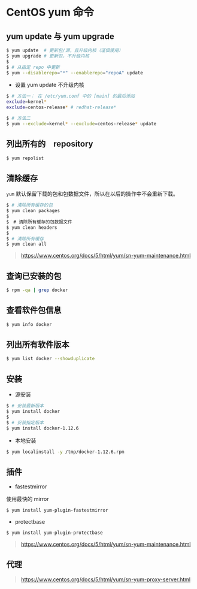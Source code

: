 # CentOS yum 命令

## yum update 与 yum upgrade

```bash
$ yum update  # 更新包/源，且升级内核（谨慎使用）
$ yum upgrade # 更新包，不升级内核
$
$ # 从指定 repo 中更新
$ yum --disablerepo="*" --enablerepo="repoA" update
```

* 设置 yum update 不升级内核

```bash
$ # 方法一： 在 /etc/yum.conf 中的 [main] 的最后添加
exclude=kernel* 
exclude=centos-release* # redhat-release*
```

```bash
$ # 方法二
$ yum --exclude=kernel* --exclude=centos-release* update
```


## 列出所有的　repository

```bash
$ yum repolist
```


## 清除缓存

`yum` 默认保留下载的包和包数据文件，所以在以后的操作中不会重新下载。

```bash
$ # 清除所有缓存的包
$ yum clean packages
$
$　# 清除所有缓存的包数据文件
$ yum clean headers
$
$ # 清除所有缓存
$ yum clean all
```

> https://www.centos.org/docs/5/html/yum/sn-yum-maintenance.html


## 查询已安装的包

```bash
$ rpm -qa | grep docker
```


## 查看软件包信息

```bash
$ yum info docker
```


## 列出所有软件版本

```bash
$ yum list docker --showduplicate
```


## 安装

* 源安装

```bash
$ # 安装最新版本
$ yum install docker
$
$ # 安装指定版本
$ yum install docker-1.12.6
```

* 本地安装

```bash
$ yum localinstall -y /tmp/docker-1.12.6.rpm
```


## 插件

* fastestmirror

使用最快的 mirror

```bash
$ yum install yum-plugin-fastestmirror
```

* protectbase

```bash
$ yum install yum-plugin-protectbase
```

> https://www.centos.org/docs/5/html/yum/sn-yum-maintenance.html


## 代理

> https://www.centos.org/docs/5/html/yum/sn-yum-proxy-server.html